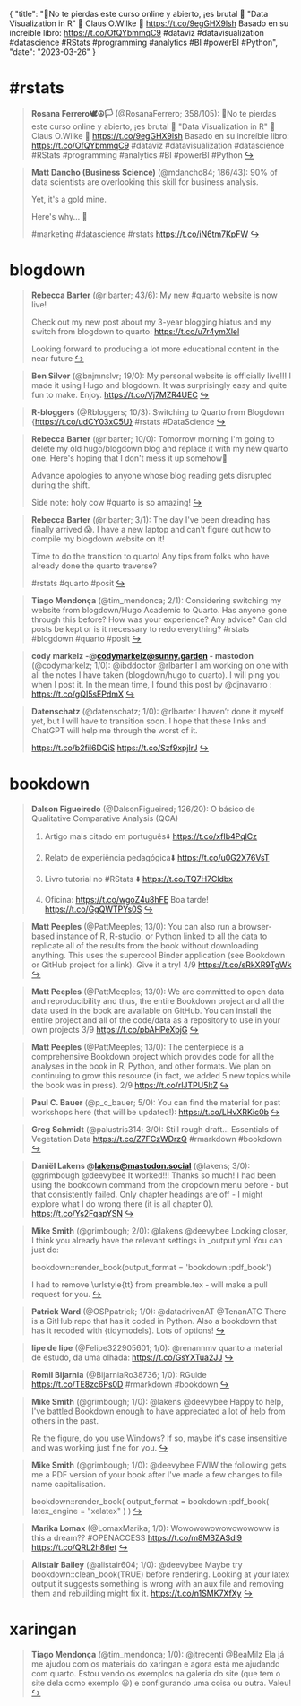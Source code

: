 {
  "title": "👀No te pierdas este curso online y abierto, ¡es brutal 🙌 \"Data Visualization in R\" 👤 Claus O.Wilke 🔗 https://t.co/9egGHX9lsh Basado en su increíble libro: https://t.co/OfQYbmmqC9 #dataviz #datavisualization #datascience #RStats #programming #analytics #BI #powerBI #Python",
  "date": "2023-03-26"
}

# #rstats

> **Rosana Ferrero🕊☮️🏳** (@RosanaFerrero; 358/105): 👀No te pierdas este curso online y abierto, ¡es brutal 🙌 "Data Visualization in R" 
> 👤 Claus O.Wilke 
> 🔗 https://t.co/9egGHX9lsh 
> Basado en su increíble libro: https://t.co/OfQYbmmqC9 
> #dataviz #datavisualization #datascience #RStats #programming #analytics #BI #powerBI #Python  [&#8618;](https://twitter.com/RosanaFerrero/status/1639744264329371648)

<!-- -->


> **Matt Dancho (Business Science)** (@mdancho84; 186/43): 90% of data scientists are overlooking this skill for business analysis. 
> >
> Yet, it's a gold mine. 
> >
> Here's why... 🧵 
> >
> #marketing #datascience #rstats https://t.co/iN6tm7KpFW  [&#8618;](https://twitter.com/mdancho84/status/1639624932937318400)

<!-- -->


# blogdown

> **Rebecca Barter** (@rlbarter; 43/6): My new #quarto website is now live! 
> >
> Check out my new post about my 3-year blogging hiatus and my switch from blogdown to quarto:
> https://t.co/u7r4ymXlel
> >
> Looking forward to producing a lot more educational content in the near future  [&#8618;](https://twitter.com/rlbarter/status/1638573583948709889)

<!-- -->


> **Ben Silver** (@bnjmnslvr; 19/0): My personal website is officially live!!! I made it using Hugo and blogdown. It was surprisingly easy and quite fun to make. Enjoy. https://t.co/Vj7MZR4UEC  [&#8618;](https://twitter.com/bnjmnslvr/status/1638650884635738112)

<!-- -->


> **R-bloggers** (@Rbloggers; 10/3): Switching to Quarto from Blogdown  {https://t.co/udCY03xC5U} #rstats #DataScience  [&#8618;](https://twitter.com/Rbloggers/status/1638273086243094529)

<!-- -->


> **Rebecca Barter** (@rlbarter; 10/0): Tomorrow morning I'm going to delete my old hugo/blogdown blog and replace it with my new quarto one. Here's hoping that I don't mess it up somehow🤞
> >
> Advance apologies to anyone whose blog reading gets disrupted during the shift.
> >
> Side note: holy cow #quarto is so amazing!  [&#8618;](https://twitter.com/rlbarter/status/1638266906041028610)

<!-- -->


> **Rebecca Barter** (@rlbarter; 3/1): The day I've been dreading has finally arrived 😱. I have a new laptop and can't figure out how to compile my blogdown website on it!
> >
> Time to do the transition to quarto! Any tips from folks who have already done the quarto traverse?
> >
> #rstats #quarto #posit  [&#8618;](https://twitter.com/rlbarter/status/1637891446673129472)

<!-- -->


> **Tiago Mendonça** (@tim_mendonca; 2/1): Considering switching my website from blogdown/Hugo Academic to Quarto. Has anyone gone through this before? How was your experience? Any advice? Can old posts be kept or is it necessary to redo everything? #rstats #blogdown #quarto #posit  [&#8618;](https://twitter.com/tim_mendonca/status/1639276656308224002)

<!-- -->


> **cody markelz -@codymarkelz@sunny.garden - mastodon** (@codymarkelz; 1/0): @ibddoctor @rlbarter I am working on one with all the notes I have taken (blogdown/hugo to quarto). I will ping you when I post it. In the mean time, I found this post by  @djnavarro : https://t.co/gQI5sEPdmX  [&#8618;](https://twitter.com/codymarkelz/status/1638348101927723008)

<!-- -->


> **Datenschatz** (@datenschatz; 1/0): @rlbarter I haven’t done it myself yet, but I will have to transition soon. I hope that these links and ChatGPT will help me through the worst of it. 
> >
> https://t.co/b2fil6DQiS 
> https://t.co/Szf9xpjlrJ  [&#8618;](https://twitter.com/datenschatz/status/1637896688164585473)

<!-- -->


# bookdown

> **Dalson Figueiredo** (@DalsonFigueired; 126/20): O básico de Qualitative Comparative Analysis (QCA)
> >
> 1. Artigo mais citado em português⬇️
> https://t.co/xfIb4PqlCz
> >
> 2. Relato de experiência pedagógica⬇️
> https://t.co/u0G2X76VsT
> >
> 3. Livro tutorial no #RStats ⬇️
> https://t.co/TQ7H7Cldbx
> >
> 4. Oficina: https://t.co/wgoZ4u8hFE
> Boa tarde! https://t.co/GgQWTPYs0S  [&#8618;](https://twitter.com/DalsonFigueired/status/1637848480801599488)

<!-- -->


> **Matt Peeples** (@PattMeeples; 13/0): You can also run a browser-based instance of R, R-studio, or Python linked to all the data to replicate all of the results from the book without downloading anything. This uses the supercool Binder application (see Bookdown or GitHub project for a link). Give it a try! 4/9 https://t.co/sRkXR9TgWk  [&#8618;](https://twitter.com/PattMeeples/status/1639155907287449600)

<!-- -->


> **Matt Peeples** (@PattMeeples; 13/0): We are committed to open data and reproducibility and thus, the entire Bookdown project and all the data used in the book are available on GitHub. You can install the entire project and all of the code/data as a repository to use in your own projects 3/9 https://t.co/pbAHPeXbjG  [&#8618;](https://twitter.com/PattMeeples/status/1639155905467121666)

<!-- -->


> **Matt Peeples** (@PattMeeples; 13/0): The centerpiece is a comprehensive Bookdown project which provides code for all the analyses in the book in R, Python, and other formats. We plan on continuing to grow this resource (in fact, we added 5 new topics while the book was in press). 2/9 https://t.co/rlJTPU5ltZ  [&#8618;](https://twitter.com/PattMeeples/status/1639155903701356544)

<!-- -->


> **Paul C. Bauer** (@p_c_bauer; 5/0): You can find the material for past workshops here (that will be updated!): https://t.co/LHvXRKic0b  [&#8618;](https://twitter.com/p_c_bauer/status/1639224700764028929)

<!-- -->


> **Greg Schmidt** (@palustris314; 3/0): Still rough draft...
> Essentials of Vegetation Data https://t.co/Z7FCzWDrzQ #rmarkdown #bookdown  [&#8618;](https://twitter.com/palustris314/status/1638298477812654080)

<!-- -->


> **Daniël Lakens @lakens@mastodon.social** (@lakens; 3/0): @grimbough @deevybee It worked!!! Thanks so much! I had been using the bookdown command from the dropdown menu before - but that consistently failed. Only chapter headings are off - I might explore what I do wrong there (it is all chapter 0). https://t.co/Ys2FqapYSN  [&#8618;](https://twitter.com/lakens/status/1638081155361644546)

<!-- -->


> **Mike Smith** (@grimbough; 2/0): @lakens @deevybee Looking closer, I think you already have the relevant settings in _output.yml  You can just do:
> >
> bookdown::render_book(output_format = 'bookdown::pdf_book')
> >
> I had to remove \urlstyle{tt} from preamble.tex - will make a pull request for you.  [&#8618;](https://twitter.com/grimbough/status/1638115844650680324)

<!-- -->


> **Patrick Ward** (@OSPpatrick; 1/0): @datadrivenAT @TenanATC There is a GitHub repo that has it coded in Python. Also a bookdown that has it recoded with {tidymodels}. Lots of options!  [&#8618;](https://twitter.com/OSPpatrick/status/1639720204518453248)

<!-- -->


> **lipe de lipe** (@Felipe322905601; 1/0): @renannmv quanto a material de estudo, da uma olhada: https://t.co/GsYXTua2JJ  [&#8618;](https://twitter.com/Felipe322905601/status/1638906223008309250)

<!-- -->


> **Romil Bijarnia** (@BijarniaRo38736; 1/0): RGuide https://t.co/TE8zc6Ps0D #rmarkdown #bookdown  [&#8618;](https://twitter.com/BijarniaRo38736/status/1638753670933417985)

<!-- -->


> **Mike Smith** (@grimbough; 1/0): @lakens @deevybee Happy to help, I've battled Bookdown enough to have appreciated a lot of help from others in the past. 
> >
> Re the figure, do you use Windows? If so, maybe it's case insensitive and was working just fine for you.  [&#8618;](https://twitter.com/grimbough/status/1638160830255464448)

<!-- -->


> **Mike Smith** (@grimbough; 1/0): @deevybee FWIW the following gets me a PDF version of your book after I've made a few changes to file name capitalisation.
> >
> bookdown::render_book(
>   output_format = bookdown::pdf_book(
>     latex_engine = "xelatex"
>   )
> )  [&#8618;](https://twitter.com/grimbough/status/1637808860617474048)

<!-- -->


> **Marika Lomax** (@LomaxMarika; 1/0): Wowowowowowowowoww is this a dream?? #OPENACCESS  https://t.co/m8MBZASdl9 https://t.co/QRL2h8tIet  [&#8618;](https://twitter.com/LomaxMarika/status/1637522986323394560)

<!-- -->


> **Alistair Bailey** (@alistair604; 1/0): @deevybee Maybe try bookdown::clean_book(TRUE) before rendering. Looking at your latex output it suggests something is wrong with an aux file and removing them and rebuilding might fix it. https://t.co/n1SMK7XfXy  [&#8618;](https://twitter.com/alistair604/status/1637414406467231746)

<!-- -->


# xaringan

> **Tiago Mendonça** (@tim_mendonca; 1/0): @jtrecenti @BeaMilz Ela já me ajudou com os materiais do xaringan e agora está me ajudando com quarto. Estou vendo os exemplos na galeria do site (que tem o site dela como exemplo 😃) e configurando uma coisa ou outra. Valeu!  [&#8618;](https://twitter.com/tim_mendonca/status/1639722830743982081)

<!-- -->


